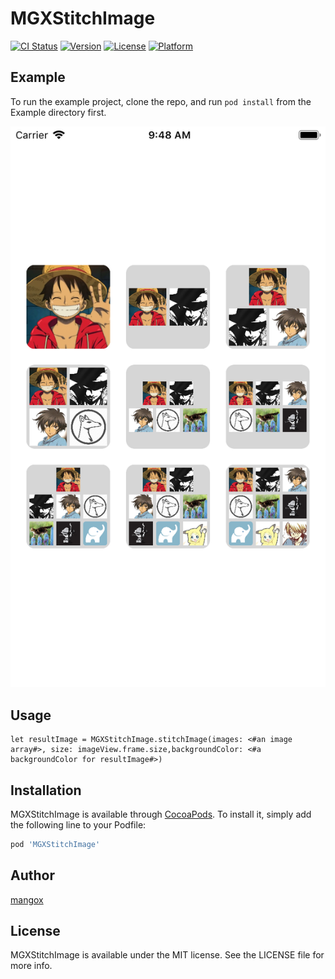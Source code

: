 # MGXStitchImage

[![CI Status](https://img.shields.io/travis/329735967@qq.com/MGXStitchImage.svg?style=flat)](https://travis-ci.org/329735967@qq.com/MGXStitchImage)
[![Version](https://img.shields.io/cocoapods/v/MGXStitchImage.svg?style=flat)](https://cocoapods.org/pods/MGXStitchImage)
[![License](https://img.shields.io/cocoapods/l/MGXStitchImage.svg?style=flat)](https://cocoapods.org/pods/MGXStitchImage)
[![Platform](https://img.shields.io/cocoapods/p/MGXStitchImage.svg?style=flat)](https://cocoapods.org/pods/MGXStitchImage)

## Example

To run the example project, clone the repo, and run `pod install` from the Example directory first.

![](https://raw.githubusercontent.com/changjianfeishui/MGXStitchImage/blob/1.png)

## Usage

```
let resultImage = MGXStitchImage.stitchImage(images: <#an image array#>, size: imageView.frame.size,backgroundColor: <#a backgroundColor for resultImage#>)
```

## Installation

MGXStitchImage is available through [CocoaPods](https://cocoapods.org). To install
it, simply add the following line to your Podfile:

```ruby
pod 'MGXStitchImage'
```

## Author

[mangox](www.devzhang.com)

## License

MGXStitchImage is available under the MIT license. See the LICENSE file for more info.

